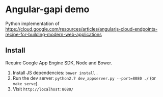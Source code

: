 # Angular-gapi demo

Python implementation of https://cloud.google.com/resources/articles/angularjs-cloud-endpoints-recipe-for-building-modern-web-applications

## Install

Require Google App Engine SDK, Node and Bower.

1. Install JS dependencies: `bower install` .
2. Run the dev server: `python2.7 dev_appserver.py --port=8080 ./` (or `make serve`).
3. Visit `http://localhost:8080/`
